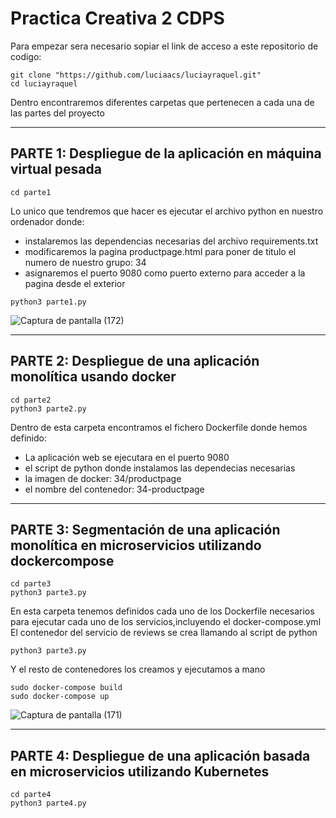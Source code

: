 # Practica Creativa 2 CDPS
Para empezar sera necesario sopiar el link de acceso a este repositorio de codigo:
```
git clone "https://github.com/luciaacs/luciayraquel.git"
cd luciayraquel
```
Dentro encontraremos diferentes carpetas que pertenecen a cada una de las partes del proyecto

-------------------------------------------------------------------------------------------------------------------------------------------------------------------------
PARTE 1: Despliegue de la aplicación en máquina virtual pesada
------------------------------------------------------------------------------------------------------------------------------------------------------------------------- 
```
cd parte1
```

Lo unico que tendremos que hacer es ejecutar el archivo python en nuestro ordenador donde:
- instalaremos las dependencias necesarias del archivo requirements.txt
- modificaremos la pagina productpage.html para poner de titulo el numero de nuestro grupo: 34
- asignaremos el puerto 9080 como puerto externo para acceder a la pagina desde el exterior

```
python3 parte1.py
```
![Captura de pantalla (172)](https://user-images.githubusercontent.com/106026951/215514953-ec51ee02-ef5e-4e46-9106-d9480f4fbdc0.png)

-------------------------------------------------------------------------------------------------------------------------------------------------------------------------
PARTE 2: Despliegue de una aplicación monolítica usando docker
------------------------------------------------------------------------------------------------------------------------------------------------------------------------- 

```
cd parte2
python3 parte2.py
```
Dentro de esta carpeta encontramos el fichero Dockerfile donde hemos definido:
- La aplicación web se ejecutara en el puerto 9080
- el script de python donde instalamos las dependecias necesarias
- la imagen de docker: 34/productpage
- el nombre del contenedor: 34-productpage

-------------------------------------------------------------------------------------------------------------------------------------------------------------------------
PARTE 3: Segmentación de una aplicación monolítica en microservicios utilizando dockercompose
------------------------------------------------------------------------------------------------------------------------------------------------------------------------- 
```
cd parte3
python3 parte3.py
```
En esta carpeta tenemos definidos cada uno de los Dockerfile necesarios para ejecutar cada uno de los servicios,incluyendo el docker-compose.yml
El contenedor del servicio de reviews se crea llamando al script de python

```
python3 parte3.py
```
Y el resto de contenedores los creamos y ejecutamos a mano

```
sudo docker-compose build
sudo docker-compose up
```
![Captura de pantalla (171)](https://user-images.githubusercontent.com/106026951/215477181-f1c24ddf-dd3a-4872-9a7d-e9ddd4ef7243.png)


-------------------------------------------------------------------------------------------------------------------------------------------------------------------------
PARTE 4: Despliegue de una aplicación basada en microservicios utilizando Kubernetes
------------------------------------------------------------------------------------------------------------------------------------------------------------------------- 
```
cd parte4
python3 parte4.py
```






